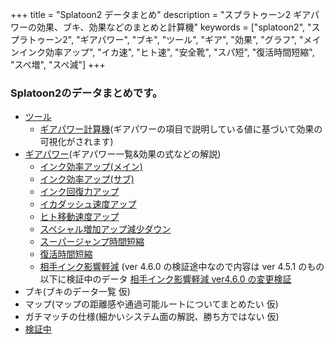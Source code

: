 +++
title = "Splatoon2 データまとめ"
description = "スプラトゥーン2 ギアパワーの効果、ブキ、効果などのまとめと計算機"
keywords = ["splatoon2", "スプラトゥーン2", "ギアパワー", "ブキ", "ツール", "ギア", "効果", "グラフ", "メインインク効率アップ", "イカ速", "ヒト速", "安全靴", "スパ短", "復活時間短縮", "スペ増", "スペ減"]
+++

### Splatoon2のデータまとめです。

- [ツール](https://ika.ninja/tool/)
  - [ギアパワー計算機](https://ika.ninja/tool/calc/)(ギアパワーの項目で説明している値に基づいて効果の可視化がされます)
- [ギアパワー](https://ika.ninja/gear/)(ギアパワー一覧&効果の式などの解説)
  - [インク効率アップ(メイン)](https://ika.ninja/gear/1_main_ink/)
  - [インク効率アップ(サブ)](https://ika.ninja/gear/2_sub_ink/)
  - [インク回復力アップ](https://ika.ninja/gear/3_rec_ink/)
  - [イカダッシュ速度アップ](https://ika.ninja/gear/4_ika_speed/)
  - [ヒト移動速度アップ](https://ika.ninja/gear/5_hito_speed/)
  - [スペシャル増加アップ減少ダウン](https://ika.ninja/gear/6_special_up_down/)
  - [スーパージャンプ時間短縮](https://ika.ninja/gear/7_super_jump/)
  - [復活時間短縮](https://ika.ninja/gear/8_revi_time/)
  - [相手インク影響軽減](https://ika.ninja/gear/9_aite_ink/) (ver 4.6.0 の検証途中なので内容は ver 4.5.1 のもの以下に検証中のデータ [相手インク影響軽減 ver4.6.0 の変更検証](https://ika.ninja/memo/aite_ink_ver_4_6_0)
- ブキ(ブキのデータ一覧 仮)
- マップ(マップの距離感や通過可能ルートについてまとめたい 仮)
- ガチマッチの仕様(細かいシステム面の解説、勝ち方ではない 仮)
- [検証中](https://ika.ninja/memo/)
